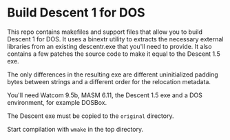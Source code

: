 # Build Descent 1 for DOS

This repo contains makefiles and support files that allow you to build Descent 1 for DOS.
It uses a binextr utility to extracts the necessary external libraries from an existing
descentr.exe that you'll need to provide.
It also contains a few patches the source code to make it equal to the
Descent 1.5 exe.

The only differences in the resulting exe are different uninitialized padding bytes between strings and a different order for the relocation metadata.

You'll need Watcom 9.5b, MASM 6.11, the Descent 1.5 exe and a DOS environment, for example DOSBox.

The Descent exe must be copied to the `original` directory.

Start compilation with `wmake` in the top directory.
